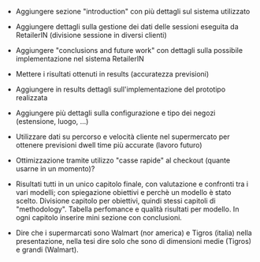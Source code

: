 - Aggiungere sezione "introduction" con più dettagli sul sistema utilizzato

- Aggiungere dettagli sulla gestione dei dati delle sessioni eseguita da RetailerIN (divisione sessione in diversi clienti)

- Aggiungere "conclusions and future work" con dettagli sulla possibile implementazione nel sistema RetailerIN

- Mettere i risultati ottenuti in results (accuratezza previsioni)

- Aggiungere in results dettagli sull'implementazione del prototipo realizzata

- Aggiungere più dettagli sulla configurazione e tipo dei negozi (estensione, luogo, ...)

- Utilizzare dati su percorso e velocità cliente nel supermercato per ottenere previsioni dwell time più accurate (lavoro futuro)

- Ottimizzazione tramite utilizzo "casse rapide" al checkout (quante usarne in un momento)?

- Risultati tutti in un unico capitolo finale, con valutazione e confronti tra i vari modelli; con spiegazione obiettivi e perchè un modello è stato scelto. Divisione capitolo per obiettivi, quindi stessi capitoli di "methodology". Tabella perfomance e qualità risultati per modello. In ogni capitolo inserire mini sezione con conclusioni.

- Dire che i supermarcati sono Walmart (nor america) e Tigros (italia) nella presentazione, nella tesi dire solo che sono di dimensioni medie (Tigros) e grandi (Walmart).